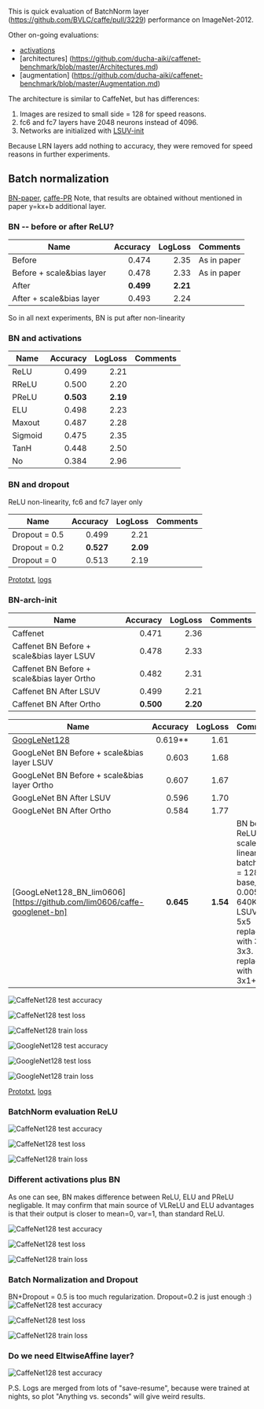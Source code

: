This is quick evaluation of BatchNorm layer (https://github.com/BVLC/caffe/pull/3229) performance on ImageNet-2012. 

Other on-going evaluations:
- [activations](https://github.com/ducha-aiki/caffenet-benchmark/blob/master/Activations.md)
- [architectures] (https://github.com/ducha-aiki/caffenet-benchmark/blob/master/Architectures.md)
- [augmentation] (https://github.com/ducha-aiki/caffenet-benchmark/blob/master/Augmentation.md)

The architecture is similar to CaffeNet, but has differences:

1. Images are resized to small side = 128 for speed reasons.
2. fc6 and fc7 layers have 2048 neurons instead of 4096. 
3. Networks are initialized with [LSUV-init](http://arxiv.org/abs/1511.06422)

Because LRN layers add nothing to accuracy, they were removed for speed reasons in further experiments.


## Batch normalization
[BN-paper](http://arxiv.org/abs/1502.03167), [caffe-PR](https://github.com/BVLC/caffe/pull/3229)
Note, that results are obtained without mentioned in paper y=kx+b additional layer.

### BN -- before or after ReLU?
| Name    | Accuracy      | LogLoss | Comments  |
| -------|---------:| -------:|:-----------|
| Before |0.474| 2.35 | As in paper|
| Before + scale&bias layer |0.478| 2.33 | As in paper|
| After |**0.499**| **2.21** | |
| After + scale&bias layer |0.493| 2.24 | |

So in all next experiments, BN is put after non-linearity

### BN and activations

| Name    | Accuracy      | LogLoss | Comments  |
| -------|---------:| -------:|:-----------|
| ReLU |0.499| 2.21 | |
| RReLU |0.500| 2.20 | |
| PReLU |**0.503**| **2.19** | |
| ELU |0.498| 2.23 | |
| Maxout |0.487| 2.28| |
| Sigmoid |0.475| 2.35| |
| TanH |0.448| 2.50 | |
| No |0.384| 2.96 | |


### BN and dropout

ReLU non-linearity, fc6 and fc7 layer only

| Name    | Accuracy      | LogLoss | Comments  |
| -------|---------:| -------:|:-----------|
|  Dropout = 0.5 |0.499| 2.21 |  |
|  Dropout = 0.2 |**0.527**| **2.09** |  |
|  Dropout = 0 |0.513| 2.19 | |


[Prototxt](https://github.com/ducha-aiki/caffenet-benchmark/tree/master/prototxt), [logs](https://github.com/ducha-aiki/caffenet-benchmark/tree/master/logs)


### BN-arch-init
| Name    | Accuracy      | LogLoss | Comments  |
| -------|---------:| -------:|:-----------|
| Caffenet |0.471| 2.36 ||
| Caffenet BN Before + scale&bias layer LSUV|0.478| 2.33 | |
| Caffenet BN Before + scale&bias layer Ortho|0.482| 2.31 | |
| Caffenet BN After LSUV | 0.499 | 2.21 | |
| Caffenet BN After Ortho | **0.500** | **2.20** | |

| Name    | Accuracy      | LogLoss | Comments  |
| -------|---------:| -------:|:-----------|
| [GoogLeNet128](http://arxiv.org/abs/1409.4842) | 0.619** | 1.61 ||
| GoogLeNet BN Before + scale&bias layer LSUV| 0.603 | 1.68  | |
| GoogLeNet BN Before + scale&bias layer Ortho| 0.607| 1.67 | |
| GoogLeNet BN After LSUV |0.596| 1.70 | |
| GoogLeNet BN After Ortho |0.584 | 1.77  | |
| [GoogLeNet128_BN_lim0606][https://github.com/lim0606/caffe-googlenet-bn] | **0.645** | **1.54** |BN before ReLU + scale bias, linear LR, batch_size = 128, base_lr = 0.005, 640K iter, LSUV init. 5x5 replaced with 3x3 + 3x3. 3x3 replaced with 3x1+1x3 |


![CaffeNet128 test accuracy](/logs/bn_init/img/0caffe.png)


![CaffeNet128 test loss](/logs/bn_init/img/2caffe.png)


![CaffeNet128 train loss](/logs/bn_init/img/6caffe.png)


![GoogleNet128 test accuracy](/logs/bn_init/img/0google.png)


![GoogleNet128 test loss](/logs/bn_init/img/2google.png)


![GoogleNet128 train loss](/logs/bn_init/img/6google.png)
    
[Prototxt](https://github.com/ducha-aiki/caffenet-benchmark/tree/master/prototxt/bn_init), [logs](https://github.com/ducha-aiki/caffenet-benchmark/tree/master/logs/bn_init)


### BatchNorm evaluation ReLU

![CaffeNet128 test accuracy](/logs/img/0.png)


![CaffeNet128 test loss](/logs/img/2.png)


![CaffeNet128 train loss](/logs/img/6.png)


### Different activations plus BN
As one can see, BN makes difference between ReLU, ELU and PReLU negligable. 
It may confirm that main source of VLReLU and ELU advantages is that their output is closer to mean=0, var=1, than standard ReLU.

![CaffeNet128 test accuracy](/logs/img/bn_act0.png)


![CaffeNet128 test loss](/logs/img/bn_act2.png)


![CaffeNet128 train loss](/logs/img/bn_act6.png)

### Batch Normalization and Dropout
BN+Dropout = 0.5 is too much regularization. Dropout=0.2 is just enough :)
![CaffeNet128 test accuracy](/logs/img/bn_dropout0.png)


![CaffeNet128 test loss](/logs/img/bn_dropout2.png)


![CaffeNet128 train loss](/logs/img/bn_dropout6.png)


### Do we need EltwiseAffine layer?

![CaffeNet128 test accuracy](/logs/img/0_EA.png)

P.S. Logs are merged from lots of "save-resume", because were trained at nights, so plot "Anything vs. seconds" will give weird results. 
